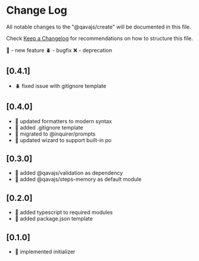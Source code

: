 # Change Log

All notable changes to the "@qavajs/create" will be documented in this file.

Check [Keep a Changelog](http://keepachangelog.com/) for recommendations on how to structure this file.

:rocket: - new feature
:beetle: - bugfix
:x: - deprecation

## [0.4.1]
- :beetle: fixed issue with gitignore template

## [0.4.0]
- :rocket: updated formatters to modern syntax
- :rocket: added .gitignore template
- :rocket: migrated to @inquirer/prompts
- :rocket: updated wizard to support built-in po

## [0.3.0]
- :rocket: added @qavajs/validation as dependency
- :rocket: added @qavajs/steps-memory as default module

## [0.2.0]
- :rocket: added typescript to required modules
- :rocket: added package.json template

## [0.1.0]
- :rocket: implemented initializer
